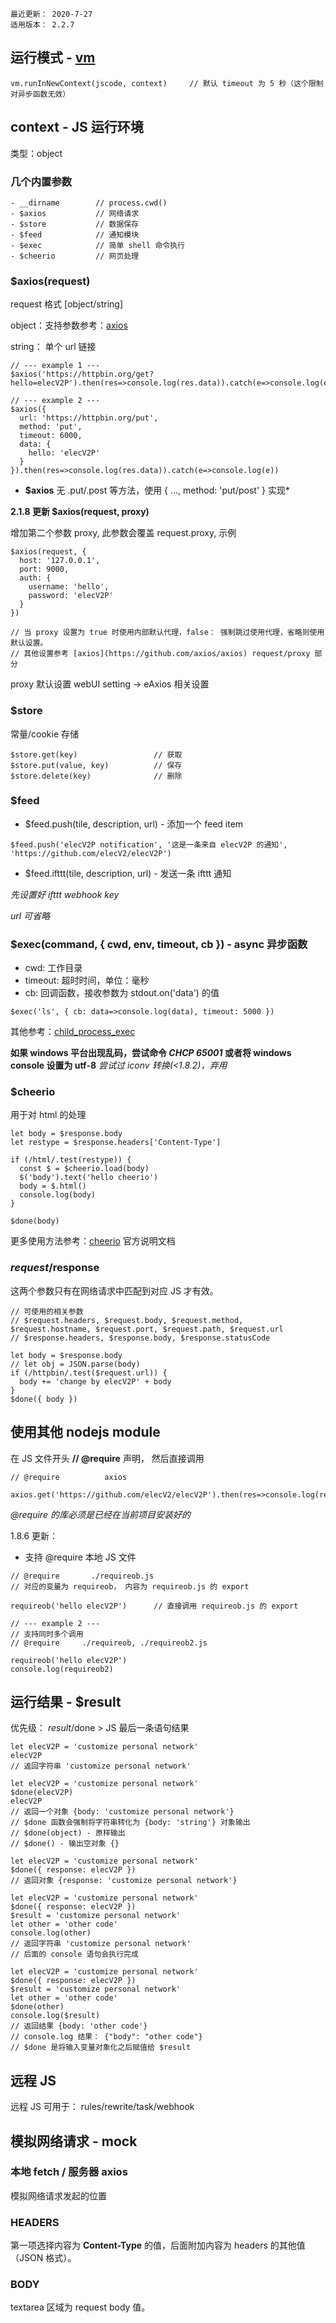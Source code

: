 ```
最近更新： 2020-7-27
适用版本： 2.2.7
```

## 运行模式 - [vm](https://nodejs.org/api/vm.html)

``` JS
vm.runInNewContext(jscode, context)     // 默认 timeout 为 5 秒（这个限制对异步函数无效）
```

## context - JS 运行环境

类型：object

### 几个内置参数

```
- __dirname        // process.cwd()
- $axios           // 网络请求
- $store           // 数据保存
- $feed            // 通知模块
- $exec            // 简单 shell 命令执行
- $cheerio         // 网页处理
```

### $axios(request)

request 格式 [object/string]

object：支持参数参考：[axios](https://github.com/axios/axios)

string： 单个 url 链接

``` JS
// --- example 1 ---
$axios('https://httpbin.org/get?hello=elecV2P').then(res=>console.log(res.data)).catch(e=>console.log(e))

// --- example 2 ---
$axios({
  url: 'https://httpbin.org/put',
  method: 'put',
  timeout: 6000,
  data: {
    hello: 'elecV2P'
  }
}).then(res=>console.log(res.data)).catch(e=>console.log(e))
```

* **$axios** 无 .put/.post 等方法，使用 { ..., method: 'put/post' } 实现*

**2.1.8 更新 $axios(request, proxy)**

增加第二个参数 proxy, 此参数会覆盖 request.proxy, 示例

``` JS
$axios(request, {
  host: '127.0.0.1',
  port: 9000,
  auth: {
    username: 'hello',
    password: 'elecV2P'
  }
})

// 当 proxy 设置为 true 时使用内部默认代理，false： 强制跳过使用代理，省略则使用默认设置。
// 其他设置参考 [axios](https://github.com/axios/axios) request/proxy 部分
```

proxy 默认设置 webUI setting -> eAxios 相关设置

### $store

常量/cookie 存储

``` JS example
$store.get(key)                 // 获取
$store.put(value, key)          // 保存
$store.delete(key)              // 删除
```

### $feed

- $feed.push(tile, description, url) - 添加一个 feed item

``` JS example
$feed.push('elecV2P notification', '这是一条来自 elecV2P 的通知', 'https://github.com/elecV2/elecV2P')
```

- $feed.ifttt(tile, description, url) - 发送一条 ifttt 通知

*先设置好 ifttt webhook key*

*url 可省略*

### $exec(command, { cwd, env, timeout, cb }) - async 异步函数

- cwd: 工作目录
- timeout: 超时时间，单位：毫秒
- cb: 回调函数，接收参数为 stdout.on('data') 的值

``` JS example
$exec('ls', { cb: data=>console.log(data), timeout: 5000 })
```

其他参考：[child_process_exec](https://nodejs.org/api/child_process.html#child_process_child_process_exec_command_options_callback)

**如果 windows 平台出现乱码，尝试命令 *CHCP 65001* 或者将 windows console 设置为 utf-8**
*尝试过 iconv 转换(<1.8.2)，弃用*

### $cheerio

用于对 html 的处理

``` JS example
let body = $response.body
let restype = $response.headers['Content-Type']

if (/html/.test(restype)) {
  const $ = $cheerio.load(body)
  $('body').text('hello cheerio')
  body = $.html()
  console.log(body)
}

$done(body)
```

更多使用方法参考：[cheerio](https://github.com/cheeriojs/cheerio) 官方说明文档

### $request/$response

这两个参数只有在网络请求中匹配到对应 JS 才有效。

``` JS example
// 可使用的相关参数
// $request.headers, $request.body, $request.method, $request.hostname, $request.port, $request.path, $request.url
// $response.headers, $response.body, $response.statusCode

let body = $response.body
// let obj = JSON.parse(body)
if (/httpbin/.test($request.url)) {
  body += 'change by elecV2P' + body
}
$done({ body })
```

## 使用其他 nodejs module

在 JS 文件开头 **// @require** 声明， 然后直接调用

``` JS example
// @require          axios

axios.get('https://github.com/elecV2/elecV2P').then(res=>console.log(res.data))
```

*@require 的库必须是已经在当前项目安装好的*

1.8.6 更新：

- 支持 @require 本地 JS 文件

``` JS example
// @require       ./requireob.js
// 对应的变量为 requireob， 内容为 requireob.js 的 export

requireob('hello elecV2P')      // 直接调用 requireob.js 的 export

// --- example 2 ---
// 支持同时多个调用
// @require     ./requireob, ./requireob2.js

requireob('hello elecV2P')
console.log(requireob2)
```

## 运行结果 - $result

优先级： $result/$done > JS 最后一条语句结果

``` JS example
let elecV2P = 'customize personal network'
elecV2P
// 返回字符串 'customize personal network'

let elecV2P = 'customize personal network'
$done(elecV2P)
elecV2P
// 返回一个对象 {body: 'customize personal network'}
// $done 函数会强制将字符串转化为 {body: 'string'} 对象输出
// $done(object) - 原样输出
// $done() - 输出空对象 {}

let elecV2P = 'customize personal network'
$done({ response: elecV2P })
// 返回对象 {response: 'customize personal network'}

let elecV2P = 'customize personal network'
$done({ response: elecV2P })
$result = 'customize personal network'
let other = 'other code'
console.log(other)
// 返回字符串 'customize personal network'
// 后面的 console 语句会执行完成

let elecV2P = 'customize personal network'
$done({ response: elecV2P })
$result = 'customize personal network'
let other = 'other code'
$done(other)
console.log($result)
// 返回结果 {body: 'other code'}
// console.log 结果： {"body": "other code"}
// $done 是将输入变量对象化之后赋值给 $result
```

## 远程 JS

远程 JS 可用于： rules/rewrite/task/webhook


## 模拟网络请求 - mock 

### 本地 fetch / 服务器 axios

模拟网络请求发起的位置

### HEADERS

第一项选择内容为 **Content-Type** 的值，后面附加内容为 headers 的其他值（JSON 格式）。

### BODY

textarea 区域为 request body 值。